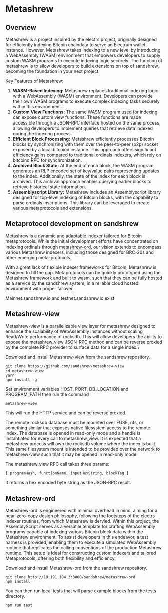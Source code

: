 # Metashrew

## Overview

Metashrew is a project inspired by the electrs project, originally designed for efficiently indexing Bitcoin chaindata to serve an Electrum wallet instance. However, Metashrew takes indexing to a new level by introducing a WebAssembly (WASM) environment that empowers developers to supply custom WASM programs to execute indexing logic securely. The function of metashrew is to allow developers to build extensions on top of sandshrew, becoming the foundation in your next project.

Key Features of Metashrew:

1. **WASM-Based Indexing:** Metashrew replaces traditional indexing logic with a WebAssembly (WASM) environment. Developers can provide their own WASM programs to execute complex indexing tasks securely within this environment.
2. **Custom View Functions:** The same WASM program used for indexing can expose custom view functions. These functions are made accessible through a JSON-RPC interface hosted on the same process, allowing developers to implement queries that retrieve data indexed during the indexing process.
3. **Efficient Block Processing:** Metashrew efficiently processes Bitcoin blocks by synchronizing with them over the peer-to-peer (p2p) socket exposed by a local bitcoind instance. This approach offers significant efficiency gains compared to traditional ordinals indexers, which rely on bitcoind RPC for synchronization.
4. **Archived Block State:** At the end of each block, the WASM program generates an RLP encoded set of key/value pairs representing updates to the index. Additionally, the state of the index for each block is archived. This archival approach enables querying earlier blocks to retrieve historical state information.
5. **Assemblyscript Library:** Metashrew includes an Assemblyscript library designed for top-level indexing of Bitcoin blocks, with the capability to parse ordinals inscriptions. This library can be leveraged to create various metaprotocols and extensions.

## Metaprotocol development on sandshrew

Metashrew is a dynamic and adaptable indexer tailored for Bitcoin metaprotocols. While the initial development efforts have concentrated on indexing ordinals through [metashrew-ord](metashrew.md#metashrew-ord), our vision extends to encompass various Metashrew indexers, including those designed for BRC-20s and other emerging meta-protocols.

With a great lack of flexible indexer frameworks for Bitcoin, Metashrew is designed to fill the gap. Metaprotocols can be quickly prototyped using the Metashrew framework and built to wasm, such that they can be fully hosted as a service by the sandshrew system, in a reliable cloud hosted environment with proper failover.

Mainnet.sandshrew.io and testnet.sandshrew.io exist

## Metashrew-view

Metashrew-view is a parallelizable view layer for metashrew designed to enhance the scalability of WebAssembly instances without scaling Read/Write performance of rocksdb. This will allow developers the ability to expose the metashrew\_view JSON-RPC method and can be reverse proxied by the complete RPC provider to surface data for a single index.\


Download and Install Metashrew-view from the sandshrew repository.

```
git clone https://github.com/sandshrew/metashrew-view
cd metashrew-view
yarn
npm install -g
```

Set environment variables HOST, PORT, DB\_LOCATION and PROGRAM\_PATH then run the command

```
metashrew-view
```

This will run the HTTP service and can be reverse proxied.

The remote rocksdb database must be mounted over FUSE, nfs, or something similar that exposes native filesystem access to the remote index. The database is opened in read-only mode and a handle is instantiated for every call to metashrew\_view. It is expected that a metashrew process will own the rocksdb volume where the index is built. This same filesystem mount is intended to be provided over the network to metashrew-view such that it may be opened in read-only mode.

The metashrew\_view RPC call takes three params:

```
[ programHash, functionName, inputHexString, blockTag ]
```

It returns a hex encoded byte string as the JSON-RPC result.

## Metashrew-ord

Metashrew-ord is engineered with minimal overhead in mind, aiming for a near-zero-copy design philosophy, following the footsteps of the electrs indexer routines, from which Metashrew is dervied. Within this project, the AssemblyScript serves as a versatile template for crafting WebAssembly programs capable of indexing various Bitcoin block data within the Metashrew environment. To assist developers in this endeavor, a test harness is provided, enabling them to execute a simulated WebAssembly runtime that replicates the calling conventions of the production Metashrew runtime. This setup is ideal for constructing custom indexers and tailored Metaprotocols, offering both flexibility and efficiency.

Download and install Metashrew-ord from the sandshrew repository.

```
git clone http://18.191.184.3:3000/sandshrew/metashrew-ord
npm install
```

You can then run local tests that will parse example blocks from the tests directory.

```
npm run test
```

